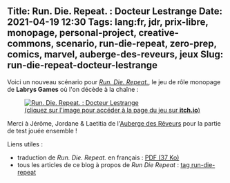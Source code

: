 Title: Run. Die. Repeat. : Docteur Lestrange
Date: 2021-04-19 12:30
Tags: lang:fr, jdr, prix-libre, monopage, personal-project, creative-commons, scenario, run-die-repeat, zero-prep, comics, marvel, auberge-des-reveurs, jeux
Slug: run-die-repeat-docteur-lestrange
---
<!-- Com'
* [x] http://troplongpaslu.fr/jeux-de-role-court/docteur-lestrange-un-scenario-pour-run-die-repeat/
      -> référence : https://chezsoi.org/lucas/jdr/DocteurLestrange-v1.0.pdf
* [x] https://www.scenariotheque.org/Document/info_doc.php?id_doc=10295
-->

Voici un nouveau scénario pour [_Run. Die. Repeat._](https://labrysgames.itch.io/run-die-repeat),
le jeu de rôle monopage de **Labrys Games** où l'on décède à la chaîne :

<a href="https://lucas-c.itch.io/docteur-lestrange">
  <figure>
    <img alt="Run. Die. Repeat. : Docteur Lestrange" src="images/2021/04/pngarts.com-Doctor-Strange-PNG-Image-Background.png">
    <figcaption>(cliquez sur l'image pour accéder à la page du jeu sur <b>itch.io</b>)</figcaption>
  </figure>
</a>

Merci à Jérôme, Jordane & Laetitia de l'[Auberge des Rêveurs](https://laubergedesreveurs.forumactif.com/) pour la partie de test jouée ensemble !

Liens utiles :

- traduction de _Run. Die. Repeat._ en français : [PDF (37 Ko)](https://chezsoi.org/s/RDRfrdirectPDFdownload)
- tous les articles de ce blog à propos de _Run Die Repeat_ : [tag run-die-repeat](tag/run-die-repeat.html)
